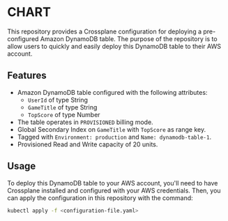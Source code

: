 # CHART

This repository provides a Crossplane configuration for deploying a pre-configured Amazon DynamoDB table. The purpose of the repository is to allow users to quickly and easily deploy this DynamoDB table to their AWS account.

## Features

- Amazon DynamoDB table configured with the following attributes: 
    - `UserId` of type String
    - `GameTitle` of type String
    - `TopScore` of type Number
- The table operates in `PROVISIONED` billing mode.
- Global Secondary Index on `GameTitle` with `TopScore` as range key.
- Tagged with `Environment: production` and `Name: dynamodb-table-1`.
- Provisioned Read and Write capacity of 20 units.

## Usage

To deploy this DynamoDB table to your AWS account, you'll need to have Crossplane installed and configured with your AWS credentials. Then, you can apply the configuration in this repository with the command:

```bash
kubectl apply -f <configuration-file.yaml>
```
